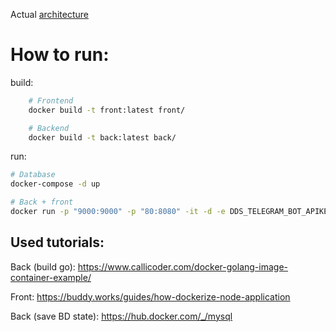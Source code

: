 Actual [architecture](https://drive.google.com/file/d/15fMMwrnjRqEWKmM2lyuCKiQUysKWQnqe/view?usp=sharing)



# How to run:

build:

``` bash
	# Frontend
	docker build -t front:latest front/
```


```bash
	# Backend
	docker build -t back:latest back/
```



run:

```bash
# Database
docker-compose -d up

# Back + front
docker run -p "9000:9000" -p "80:8080" -it -d -e DDS_TELEGRAM_BOT_APIKEY='[actual key]' --network host bk:latest

```

## Used tutorials:

Back (build go):
https://www.callicoder.com/docker-golang-image-container-example/

Front:
https://buddy.works/guides/how-dockerize-node-application

Back (save BD state):
https://hub.docker.com/_/mysql
